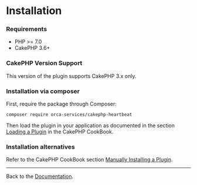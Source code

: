 Installation
============

### Requirements

- PHP >= 7.0
- CakePHP 3.6+

### CakePHP Version Support

This version of the plugin supports CakePHP 3.x only.

### Installation via composer

First, require the package through Composer:

````
composer require orca-services/cakephp-heartbeat
````

Then load the plugin in your application as documented in the section
[Loading a Plugin](https://book.cakephp.org/3.0/en/plugins.html#loading-a-plugin)
in the CakePHP CookBook.

### Installation alternatives

Refer to the CakePHP CookBook section
[Manually Installing a Plugin](https://book.cakephp.org/3.0/en/plugins.html#manually-installing-a-plugin).

---

Back to the [Documentation](Home.md).
